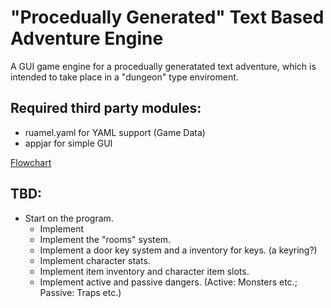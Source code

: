 # "Procedually Generated" Text Based Adventure Engine
A GUI game engine for a procedually generatated text adventure, which is intended to take place in a "dungeon" type enviroment.

## Required third party modules:
* ruamel.yaml for YAML support (Game Data)
* appjar for simple GUI

[Flowchart](https://drive.google.com/file/d/1-3sDHsvUsojxO-ffMaqPH-wM9JfDgNCa/view?usp=sharing)

## TBD:
* Start on the program.
  * Implement
  * Implement the "rooms" system.
  * Implement a door key system and a inventory for keys. (a keyring?)
  * Implement character stats.
  * Implement item inventory and character item slots.
  * Implement active and passive dangers. (Active: Monsters etc.; Passive: Traps etc.)

